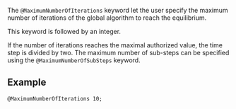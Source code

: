 The `@MaximumNumberOfIterations` keyword let the user specify the
maximum number of iterations of the global algorithm to reach the
equilibrium.

This keyword is followed by an integer.

If the number of iterations reaches the maximal authorized value, the
time step is divided by two. The maximum number of sub-steps can be
specified using the `@MaximumNumberOfSubSteps` keyword.

## Example

~~~~ {.cpp}
@MaximumNumberOfIterations 10;
~~~~~~~~
